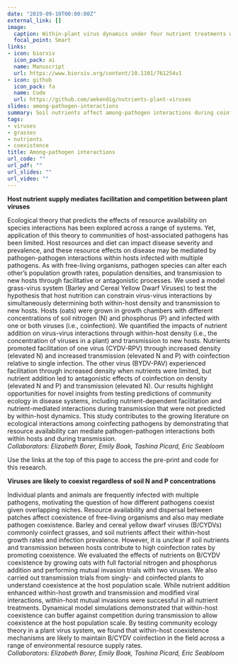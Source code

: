 ```yaml
---
date: "2019-09-10T00:00:00Z"
external_link: []
image:
  caption: Within-plant virus dynamics under four nutrient treatments with single- and co-inoculation.
  focal_point: Smart
links:
- icon: biorxiv
  icon_pack: ai
  name: Manuscript
  url: https://www.biorxiv.org/content/10.1101/761254v1
- icon: github
  icon_pack: fa
  name: Code
  url: https://github.com/aekendig/nutrients-plant-viruses
slides: among-pathogen-interactions
summary: Soil nutrients affect among-pathogen interactions during coinfection and transmission.
tags:
- viruses
- grasses
- nutrients
- coexistence
title: Among-pathogen interactions
url_code: ""
url_pdf: ""
url_slides: ""
url_video: ""
---
```


**Host nutrient supply mediates facilitation and competition between plant viruses**  

Ecological theory that predicts the effects of resource availability on species interactions has been explored across a range of systems. Yet, application of this theory to communities of host-associated pathogens has been limited. Host resources and diet can impact disease severity and prevalence, and these resource effects on disease may be mediated by pathogen-pathogen interactions within hosts infected with multiple pathogens. As with free-living organisms, pathogen species can alter each other’s population growth rates, population densities, and transmission to new hosts through facilitative or antagonistic processes. We used a model grass-virus system (Barley and Cereal Yellow Dwarf Viruses) to test the hypothesis that host nutrition can constrain virus-virus interactions by simultaneously determining both within-host density and transmission to new hosts. Hosts (oats) were grown in growth chambers with different concentrations of soil nitrogen (N) and phosphorus (P) and infected with one or both viruses (i.e., coinfection). We quantified the impacts of nutrient addition on virus-virus interactions through within-host density (i.e., the concentration of viruses in a plant) and transmission to new hosts. Nutrients promoted facilitation of one virus (CYDV-RPV) through increased density (elevated N) and increased transmission (elevated N and P) with coinfection relative to single infection. The other virus (BYDV-PAV) experienced facilitation through increased density when nutrients were limited, but nutrient addition led to antagonistic effects of coinfection on density (elevated N and P) and transmission (elevated N). Our results highlight opportunities for novel insights from testing predictions of community ecology in disease systems, including nutrient-dependent facilitation and nutrient-mediated interactions during transmission that were not predicted by within-host dynamics. This study contributes to the growing literature on ecological interactions among coinfecting pathogens by demonstrating that resource availability can mediate pathogen-pathogen interactions both within hosts and during transmission.  
*Collaborators: Elizabeth Borer, Emily Boak, Tashina Picard, Eric Seabloom*  

Use the links at the top of this page to access the pre-print and code for this research.

**Viruses are likely to coexist regardless of soil N and P concentrations**  

Individual plants and animals are frequently infected with multiple pathogens, motivating the question of how different pathogens coexist given overlapping niches. Resource availability and dispersal between patches affect coexistence of free-living organisms and also may mediate pathogen coexistence. Barley and cereal yellow dwarf viruses (B/CYDVs) commonly coinfect grasses, and soil nutrients affect their within-host growth rates and infection prevalence. However, it is unclear if soil nutrients and transmission between hosts contribute to high coinfection rates by promoting coexistence. We evaluated the effects of nutrients on B/CYDV coexistence by growing oats with full factorial nitrogen and phosphorus addition and performing mutual invasion trials with two viruses. We also carried out transmission trials from singly- and coinfected plants to understand coexistence at the host population scale. While nutrient addition enhanced within-host growth and transmission and modified viral interactions, within-host mutual invasions were successful in all nutrient treatments. Dynamical model simulations demonstrated that within-host coexistence can buffer against competition during transmission to allow coexistence at the host population scale. By testing community ecology theory in a plant virus system, we found that within-host coexistence mechanisms are likely to maintain B/CYDV coinfection in the field across a range of environmental resource supply rates.  
*Collaborators: Elizabeth Borer, Emily Boak, Tashina Picard, Eric Seabloom*